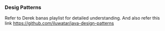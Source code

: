 ### Desig Patterns

Refer to Derek banas playlist for detailed understanding.
And also refer this link https://github.com/iluwatar/java-design-patterns

